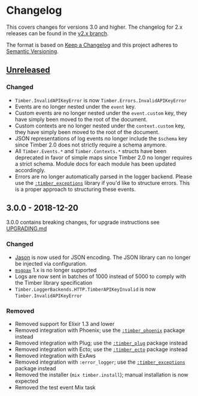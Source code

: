 # Changelog

This covers changes for versions 3.0 and higher. The changelog for 2.x releases
can be found in the [v2.x
branch](https://github.com/timberio/timber-elixir/blob/v2.x/CHANGELOG.md).

The format is based on [Keep a Changelog](http://keepachangelog.com/en/1.0.0/)
and this project adheres to [Semantic
Versioning](http://semver.org/spec/v2.0.0.html).

## [Unreleased]

### Changed

  - `Timber.InvalidAPIKeyError` is now `Timber.Errors.InvalidAPIKeyError`
  - Events are no longer nested under the `event` key.
  - Custom events are no longer nested under the `event.custom` key, they have simply been moved
    to the root of the document.
  - Custom contexts are no longer nested under the `context.custom` key, they have simply been
    moved to the root of the document.
  - JSON representations of log events no longer include the `$schema` key since Timber 2.0
    does not strictly require a schema anymore.
  - All `Timber.Events.*` and `Timber.Contexts.*` structs have been deprecated in favor of
    simple maps since Timber 2.0 no longer requires a strict schema. Module docs for each
    module has been updated accordingly.
  - Errors are no longer automatically parsed in the logger backend. Please use the
    [`:timber_exceptions`](https://github.com/timberio/timber-elixir-exceptions) library if you'd
    like to structure errors. This is a proper approach to structuring these events.

## 3.0.0 - 2018-12-20

3.0.0 contains breaking changes, for upgrade instructions see [UPGRADING.md](./UPGRADING.md)

### Changed

  - [Jason](https://hex.pm/packages/jason) is now used for JSON encoding. The
    JSON library can no longer be injected via configuration.
  - [`msgpax`](https://hex.pm/packages/msgpax) 1.x is no longer supported
  - Logs are now sent in batches of 1000 instead of 5000 to comply with the
  Timber library specification
  - `Timber.LoggerBackends.HTTP.TimberAPIKeyInvalid` is now `Timber.InvalidAPIKeyError`

### Removed

  - Removed support for Elixir 1.3 and lower
  - Removed integration with Phoenix; use the
    [`:timber_phoenix`](https://hex.pm/packages/timber_phoenix) package instead
  - Removed integration with Plug; use the
    [`:timber_plug`](https://hex.pm/packages/timber_plug) package instead
  - Removed integration with Ecto; use the
    [`:timber_ecto`](https://hex.pm/packages/timber_ecto) package instead
  - Removed integration with ExAws
  - Removed integration with `:error_logger`; use the
    [`:timber_exceptions`](https://hex.pm/packages/timber_exceptions) package
    instead
  - Removed the installer (`mix timber.install`); manual installation is now
    expected
  - Removed the test event Mix task

[Unreleased]: https://github.com/timberio/timber-elixir/compare/v3.0.0...HEAD
